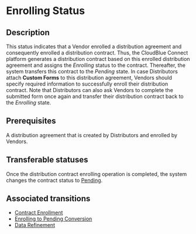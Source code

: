 # Enrolling Status 
## Description
This status indicates that a Vendor enrolled a distribution agreement and consequently enrolled a distribution contract. Thus, the CloudBlue Connect platform generates a distribution contract based on this enrolled distribution agreement and assigns the *Enrolling* status to the contract. Thereafter, the system transfers this contract to the *Pending* state.
In case Distributors attach **Custom Forms** to this distribution agreement, Vendors should specify required information to successfully enroll their distribution contract. 
Note that Distributors can also ask Vendors to complete the submitted form once again and transfer their distribution contract back to the *Enrolling* state.
## Prerequisites 
A distribution agreement that is created by Distributors and enrolled by Vendors.
## Transferable statuses
Once the distribution contract enrolling operation is completed, the system changes the contract status to [Pending](s-b-pending.html).
## Associated transitions
* [Contract Enrollment](t-1-new-enrolling.html)
* [Enrolling to Pending Conversion](t-2-enr-pending.html)
* [Data Refinement](t-6-pen-enrolling.html)
